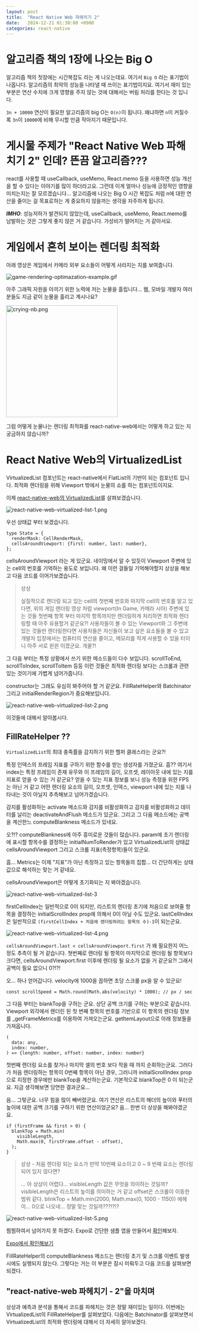 ```yaml
---
layout: post
title:  "React Native Web 파헤치기 2"
date:   2024-12-21 01:30:00 +0900
categories: react-native
---
```


# 알고리즘 책의 1장에 나오는 Big O
알고리즘 책의 첫장에는 시간복잡도 라는 게 나오는데요. 여기서 `Big O` 라는 표기법이 나옵니다. 알고리즘의 최악의 성능을 나타낼 때 쓰이는 표기법이지요.
여기서 재미 있는 부분은 연산 수치에 크게 영향을 주지 않는 것에 대해서는 버림 처리를 한다는 것 입니다.

`3n + 10000` 연산이 필요한 알고리즘의 big O는 `O(n)`이 됩니다. 왜냐하면 `n`이 커질수록 `3n`이 `10000`에 비해 무시할 만큼 작아지기 때문입니다.

# 게시물 주제가 "React Native Web 파해치기 2" 인데? 뜬끔 알고리즘???
react를 사용할 때 useCallback, useMemo, React.memo 등을 사용하면 성능 개선을 할 수 있다는 이야기를 많이 하더라고요.
그런데 이게 얼마나 성능에 긍정적인 영향을 미치는지는 잘 모르겠습니다... 
알고리즘에 나오는 Big O 시간 복잡도 처럼 n에 대한 연산을 줄이는 걸 목표로하는 게 중요하지 않을까는 생각을 자주하게 됩니다.

**_IMHO_**: 성능저하가 발견되지 않았는데, useCallback, useMemo, React.memo를 남발하는 것은 그렇게 좋지 않은 거 같습니다. 가성비가 떨어지는 거 같아서요.

# 게임에서 흔히 보이는 렌더링 최적화
아래 영상은 게임에서 카메라 외부 요소들이 어떻게 사라지는 지를 보여줍니다.

![game-rendering-optimazation-example.gif](/assets/img/game-rendering-optimazation-example.gif)

아주 그래픽 자원을 아끼기 위한 노력에 저는 눈물을 흘립니다... 웹, 모바일 개발자 여러분들도 지금 같이 눈물을 흘리고 계시나요?

<img src="/assets/img/crying-nb.png" width="300px" alt="crying-nb.png"/>

그럼 어떻게 눈물나는 렌더링 최적화를 react-native-web에서는 어떻게 하고 있는 지 궁금하지 않습니까?

# React Native Web의 VirtualizedList

VirtualizedList 컴포넌트는 react-native에서 FlatList의 기반이 되는 컴포넌트 입니다.
최적화 렌더링을 위해 Viewport 밖에서 눈물의 쇼를 하는 컴포넌트이지요.

이제 [react-native-web의 VirtualizedList](https://github.com/necolas/react-native-web/blob/master/packages/react-native-web/src/vendor/react-native/VirtualizedList/index.js)를 살펴보겠습니다.

![react-native-web-virtualized-list-1.png](/assets/img/react-native-web-virtualized-list-1.png)

우선 상태값 부터 보겠습니다.

```
type State = {
  renderMask: CellRenderMask,
  cellsAroundViewport: {first: number, last: number},
};
```

cellsAroundViewport 라는 게 있군요. 네이밍에서 알 수 있듯이 Viewport 주변에 있는 cell의 번호를 기억하는 용도로 보입니다. 
왜 이런 걸들일 기억해야할지 상상을 해보고 다음 코드를 이어가보겠습니다.

> 상상
> 
> 실질적으로 렌더링 되고 있는 cell의 첫번째 번호와 마지막 cell의 번호를 알고 있다면, 
> 위의 게임 렌더링 영상 처럼 viewport(In Game, 카메라 시아) 주변에 있는 것들 첫번째 항목 부터 마지막 항목까지만 렌더링하게 처리하면 최적화 렌더링할 때 아주 유용할거 같군요?!
> 사용자들이 볼 수 있는 Viewport와 그 주변에 있는 것들만 렌더링한다면 사용자들은 자신들이 보고 싶은 요소들을 볼 수 있고 개발자 입장에서는 컴퓨터의 연산을 줄이고, 
> 메모리를 적게 사용할 수 있을 터이니 아주 서로 윈윈 이겠군요. 개꿀?!

그 다음 부터는 특정 상황에서 쓰기 위한 메소드들이 다수 보입니다. 
scrollToEnd, scrollToIndex, scrollToItem 등등 이런 것들은 최적화 렌더링 보다는 스크롤과 관련 있는 것이기에 가볍게 넘어가줍니다.

constructor는 그래도 유심히 봐주어야 할 거 같군요. FillRateHelper와 Batchinator 그리고 initialRenderRegion가 중요해보입니다.

![react-native-web-virtualized-list-2.png](/assets/img/react-native-web-virtualized-list-2.png)

이것들에 대해서 알아봅시다.

## FillRateHelper ??
`VirtualizedList`의 최대 충족률을 감지하기 위한 헬퍼 클래스라는 군요?!

특정 인덱스의 프레임 지표를 구하기 위한 함수를 받는 생성자를 가졌군요. 
흠?? 여기서 index는 특정 프레임이 존재 유무와  이 프레임의 길이, 오프셋, 레이아웃 내에 있는 지를 지표로 얻을 수 있는 거 같군요?
얻을 수 있는 지표 정보를 보니 성능 측정을 위한 FPS는 아닌 거 같고 어떤 렌더링 요소의 길이, 오프셋, 인덱스, viewport 내에 있는 지를 나타내는 것이 아닐지 추측해보고 넘어가겠습니다.

감지를 활성화하는 activate 메소드와 감지를 비활성화하고 감지를 비활성화하고 데이터를 날리는 deactivateAndFlush 메소드가 있군요.
그리고 그 다음 메소드에는 공백을 계산한느 computeBlankness 메소드가 있네요.

오?!? computeBlankness에 아주 흥미로운 것들이 많습니다.
param에 초기 렌더링에 표시할 항목수를 결정하는 initialNumToRender가 있고 VirtualizedList의 상태값 cellsAroundViewport 그리고 스크롤 지표(측정항목)들이 있군요.

흠... Metrics는 이제 "지표"가 아닌 측정하고 있는 항목들의 집합... 더 간단하게는 상태값으로 해석하는 맞는 거 같네요.

cellsAroundViewport은 어떻게 초기화되는 지 봐야겠습니다.

![react-native-web-virtualized-list-3](/assets/img/react-native-web-virtualized-list-3.png)

firstCellIndex는 일반적으로 0이 되지만, 리스트의 렌더링 초기에 처음으로 보여줄 항목을 결정하는 initialScrollIndex prop에 의해서 0이 아닐 수도 있군요.
lastCellIndex은 일반적으로 `(firstCellIndex + 처음에 렌더링하려는 항목의 수)-1`이 되는군요.


![react-native-web-virtualized-list-4.png](/assets/img/react-native-web-virtualized-list-4.png)

`cellsAroundViewport.last < cellsAroundViewport.first` 가 왜 필요한지 어느 정도 추측이 될 거 같습니다.
쳣번째로 렌더링 될 항목이 마지막으로 렌더링 될 항목보다 크다면, cellsAroundViewport.first 이후에 렌더링 될 요소가 없을 거 같군요?!
그래서 공백이 필요 없으니 0?!?!

오... 하나 얻어갑니다. velocity에 1000을 꼽하면 초당 스크롤 px을 알 수 있군요!

```
const scrollSpeed = Math.round(Math.abs(velocity) * 1000); // px / sec
```

그 다음 부터는 blankTop을 구하는 군요. 상단 공백 크기를 구하는 부분으로 같습니다.
Viewport 외각에서 렌더린 된 첫 번째 항목의 번호를 기반으로 이 항목의 렌더링 정보를 _getFrameMetrics를 이용하여 가져오는군요.
getItemLayout으로 아래 정보들을 가져옵니다.

```
(
  data: any,
  index: number,
) => {length: number, offset: number, index: number}
```

첫번째 렌더링 요소를 찾거나 마지막 셀의 번호 보다 작을 때 까지 순회하는군요.
그러다가 처음 렌더링하는 항목이 0번째 항목이 아닌 경우, 그러니까 initialScrollIndex prop으로 지정한 경우에만 blankTop을 계산하는군요.
기본적으로 blankTop은 0 이 되는군요. 지금 생각해보면 당연한 결과군요...

음... 그렇군요. 너무 힘을 많이 빼버렸군요. 여기 연산은 리스트의 해더의 높이와 푸터의 높이에 대한 공백 크기를 구하기 위한 연산이었군요?
음... 한번 더 상상을 해봐야겠군요.

```
if (firstFrame && first > 0) {
  blankTop = Math.min(
    visibleLength,
    Math.max(0, firstFrame.offset - offset),
  );
}
```

> 상상 - 처음 렌더링 되는 요소가 만약 10번째 요소이고 0 ~ 9 번째 요소는 렌더링 되어 있지 않다면?
> 
> ... 아 상상이 어렵다... visibleLength 값은 무엇을 의미하는 것일까? 
> visibleLength은 리스트의 높이를 의미하는 거 같고 offset은 스크롤이 이동한 범위 같다.
> blinkTop = Math.min(2000, Math.max(0, 1000 - 1150))
> 에헤이... 0으로 나오네... 정말 맞는 것일까???!?!?

![react-native-web-virtualized-list-5.png](/assets/img/react-native-web-virtualized-list-5.png)

찜찜하여서 넘어가지 못 하겠다. Expo로 간단한 샘플 앱을 만들어서 [확인](/assets/video/VirtualizedList-FillRateHelper-blankTop.mp4)해보자.

[Expo에서 확인해보기](/assets/video/VirtualizedList-FillRateHelper-blankTop.mp4)

FillRateHelper의 computeBlankness 메소드는 렌더링 초기 및 스크롤 이벤트 발생 시에도 실행되지 않는다.
그렇다는 거는 이 부분은 잠시 미뤄두고 다음 코드를 살펴보면 되겠다.

## "react-native-web 파헤치기 - 2"을 마치며

상상과 예측과 분석을 통해서 코드를 파헤치는 것은 정말 재미있는 일이다.
이번에는 VirtualizedList의 FillRateHelper를 살펴보았다.
다음에는 Batchinator를 살펴보면서 VirtualizedList의 최적화 렌더링에 대해서 더 자세히 알아보겠다.

[docs react-native-web]: https://necolas.github.io/react-native-web/
[github react-native-web]: https://github.com/necolas/react-native-web
